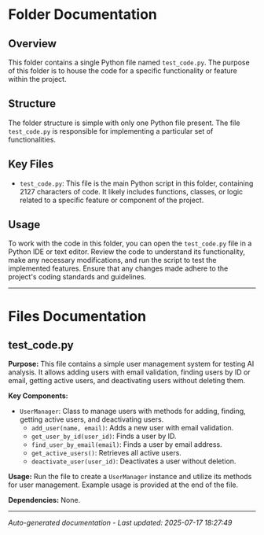 # Folder Documentation

## Overview
This folder contains a single Python file named `test_code.py`. The purpose of this folder is to house the code for a specific functionality or feature within the project.

## Structure
The folder structure is simple with only one Python file present. The file `test_code.py` is responsible for implementing a particular set of functionalities.

## Key Files
- `test_code.py`: This file is the main Python script in this folder, containing 2127 characters of code. It likely includes functions, classes, or logic related to a specific feature or component of the project.

## Usage
To work with the code in this folder, you can open the `test_code.py` file in a Python IDE or text editor. Review the code to understand its functionality, make any necessary modifications, and run the script to test the implemented features. Ensure that any changes made adhere to the project's coding standards and guidelines.

---

# Files Documentation

## test_code.py

**Purpose:** This file contains a simple user management system for testing AI analysis. It allows adding users with email validation, finding users by ID or email, getting active users, and deactivating users without deleting them.

**Key Components:**
- `UserManager`: Class to manage users with methods for adding, finding, getting active users, and deactivating users.
  - `add_user(name, email)`: Adds a new user with email validation.
  - `get_user_by_id(user_id)`: Finds a user by ID.
  - `find_user_by_email(email)`: Finds a user by email address.
  - `get_active_users()`: Retrieves all active users.
  - `deactivate_user(user_id)`: Deactivates a user without deletion.

**Usage:** Run the file to create a `UserManager` instance and utilize its methods for user management. Example usage is provided at the end of the file.

**Dependencies:** None.

---
*Auto-generated documentation - Last updated: 2025-07-17 18:27:49*
